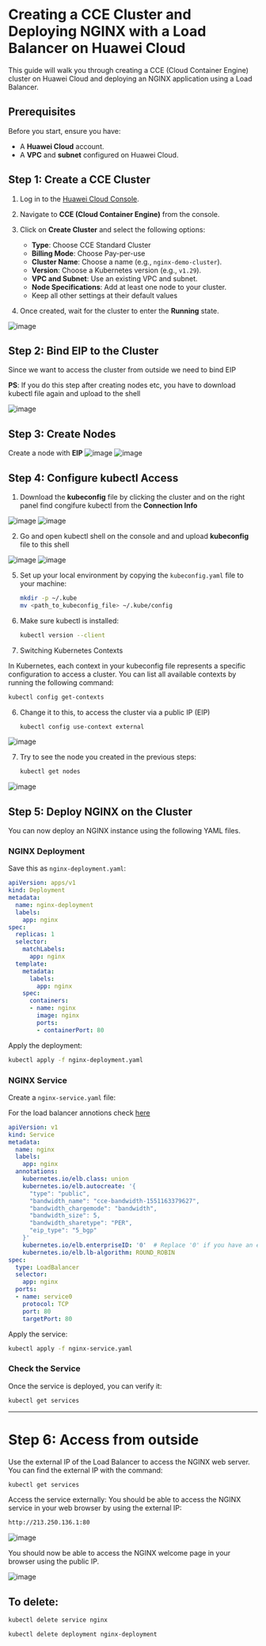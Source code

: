 # Creating a CCE Cluster and Deploying NGINX with a Load Balancer on Huawei Cloud

This guide will walk you through creating a CCE (Cloud Container Engine) cluster on Huawei Cloud and deploying an NGINX application using a Load Balancer.

## Prerequisites

Before you start, ensure you have:

- A **Huawei Cloud** account.
- A **VPC** and **subnet** configured on Huawei Cloud.


## Step 1: Create a CCE Cluster

1. Log in to the [Huawei Cloud Console](https://console.huaweicloud.com).
2. Navigate to **CCE (Cloud Container Engine)** from the console.
3. Click on **Create Cluster** and select the following options:
   - **Type**: Choose CCE Standard Cluster
   - **Billing Mode**: Choose Pay-per-use
   - **Cluster Name**: Choose a name (e.g., `nginx-demo-cluster`).
   - **Version**: Choose a Kubernetes version (e.g., `v1.29`).
   - **VPC and Subnet**: Use an existing VPC and subnet.
   - **Node Specifications**: Add at least one node to your cluster.
   - Keep all other settings at their default values

5. Once created, wait for the cluster to enter the **Running** state.

![image](https://github.com/user-attachments/assets/933392cc-d6d2-449c-a386-2e55cc2a2fed)

## Step 2: Bind EIP to the Cluster
Since we want to access the cluster from outside we need to bind EIP

**PS**: If you do this step after creating nodes etc, you have to download kubectl file again and upload to the shell

![image](https://github.com/user-attachments/assets/1988e57c-7563-4647-8875-e3a484dde1f6)


## Step 3: Create Nodes
Create a node with **EIP**
![image](https://github.com/user-attachments/assets/9439f953-8174-4d67-9d75-44db6e4cbaa2)
![image](https://github.com/user-attachments/assets/0aec6444-a19f-4e57-bb06-bae3d76fbcb9)



## Step 4: Configure kubectl Access

1. Download the **kubeconfig** file by clicking the cluster and on the right panel find congifure kubectl from the **Connection Info**
   
![image](https://github.com/user-attachments/assets/e2093a22-ee2f-43c3-9ad1-a9d8552acba8)   ![image](https://github.com/user-attachments/assets/3be6f093-dad9-4a9a-8c2b-6afeb3b1bb2b)

2. Go and open kubectl shell on the console and and upload **kubeconfig** file to this shell
   
![image](https://github.com/user-attachments/assets/f5ba4449-a994-46fc-a8dd-eed106d5fe24)    ![image](https://github.com/user-attachments/assets/a216952d-5fcb-48b2-a1c4-408298504953)



5. Set up your local environment by copying the `kubeconfig.yaml` file to your machine:
   
   ```bash
   mkdir -p ~/.kube
   mv <path_to_kubeconfig_file> ~/.kube/config
   ```

6. Make sure kubectl is installed:

   ```bash
   kubectl version --client
   ```

7.  Switching Kubernetes Contexts

In Kubernetes, each context in your kubeconfig file represents a specific configuration to access a cluster. You can list all available contexts by running the following command:

   ```bash
   kubectl config get-contexts
   ```

6. Change it to this, to access the cluster via a public IP (EIP)
   
   ```bash
   kubectl config use-context external
   ```
  ![image](https://github.com/user-attachments/assets/1825ce81-b7d9-4d09-8e84-dc9ed32f5813)

7. Try to see the node you created in the previous steps:

   ```bash
   kubectl get nodes
   ```
  ![image](https://github.com/user-attachments/assets/1bfd00dc-a8a2-41be-82c7-4a5c72dff2cf)


## Step 5: Deploy NGINX on the Cluster

You can now deploy an NGINX instance using the following YAML files.

### NGINX Deployment

Save this as `nginx-deployment.yaml`:

```yaml
apiVersion: apps/v1
kind: Deployment
metadata:
  name: nginx-deployment
  labels:
    app: nginx
spec:
  replicas: 1
  selector:
    matchLabels:
      app: nginx
  template:
    metadata:
      labels:
        app: nginx
    spec:
      containers:
      - name: nginx
        image: nginx
        ports:
        - containerPort: 80
```

Apply the deployment:

```bash
kubectl apply -f nginx-deployment.yaml
```

### NGINX Service

Create a `nginx-service.yaml` file:

For the load balancer annotions check [here](https://support.huaweicloud.com/intl/en-us/usermanual-cce/cce_10_0385.html)

```yaml
apiVersion: v1
kind: Service
metadata:
  name: nginx
  labels:
    app: nginx
  annotations:   
    kubernetes.io/elb.class: union
    kubernetes.io/elb.autocreate: '{
      "type": "public",
      "bandwidth_name": "cce-bandwidth-1551163379627",
      "bandwidth_chargemode": "bandwidth",
      "bandwidth_size": 5,
      "bandwidth_sharetype": "PER",
      "eip_type": "5_bgp"
    }'
    kubernetes.io/elb.enterpriseID: '0'  # Replace '0' if you have an enterprise project ID
    kubernetes.io/elb.lb-algorithm: ROUND_ROBIN
spec:
  type: LoadBalancer
  selector:
    app: nginx
  ports:
  - name: service0
    protocol: TCP
    port: 80
    targetPort: 80
```

Apply the service:

```bash
kubectl apply -f nginx-service.yaml
```

### Check the Service

Once the service is deployed, you can verify it:

```bash
kubectl get services
```

---

# Step 6: Access from outside


Use the external IP of the Load Balancer to access the NGINX web server. You can find the external IP with the command:
   ```bash
   kubectl get services
   ```

Access the service externally: You should be able to access the NGINX service in your web browser by using the external IP:

   ```bash
   http://213.250.136.1:80
   ```

   ![image](https://github.com/user-attachments/assets/93b8d799-e89d-4f5f-9298-3b49ea24e3a8)


You should now be able to access the NGINX welcome page in your browser using the public IP.

![image](https://github.com/user-attachments/assets/b13f7714-64f6-44a3-ba6a-9e5d618a151b)




## To delete:

   ```bash
   kubectl delete service nginx
   ```

   ```bash
   kubectl delete deployment nginx-deployment
   ```
















